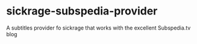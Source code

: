 # sickrage-subspedia-provider
A subtitles provider fo sickrage that works with the excellent Subspedia.tv blog
